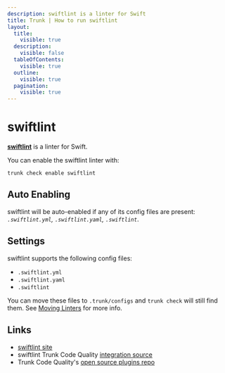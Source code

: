 ```yaml
---
description: swiftlint is a linter for Swift
title: Trunk | How to run swiftlint
layout:
  title:
    visible: true
  description:
    visible: false
  tableOfContents:
    visible: true
  outline:
    visible: true
  pagination:
    visible: true
---
```


# swiftlint

[**swiftlint**](https://github.com/realm/SwiftLint#readme) is a linter for Swift.

You can enable the swiftlint linter with:

```shell
trunk check enable swiftlint
```

## Auto Enabling

swiftlint will be auto-enabled if any of its config files are present: *`.swiftlint.yml`, `.swiftlint.yaml`, `.swiftlint`*.

## Settings

swiftlint supports the following config files:
* `.swiftlint.yml`
* `.swiftlint.yaml`
* `.swiftlint`

You can move these files to `.trunk/configs` and `trunk check` will still find them. See [Moving Linters](../configure-linters.md#moving-linters) for more info.




## Links

- [swiftlint site](https://github.com/realm/SwiftLint#readme)
- swiftlint Trunk Code Quality [integration source](https://github.com/trunk-io/plugins/tree/main/linters/swiftlint)
- Trunk Code Quality's [open source plugins repo](https://github.com/trunk-io/plugins/tree/main)
